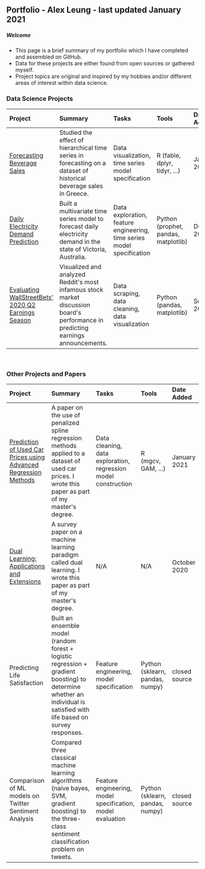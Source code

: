 ## Portfolio - Alex Leung - last updated January 2021
##### Welcome
- This page is a brief summary of my portfolio which I have completed and assembled on GitHub. 
- Data for these projects are either found from open sources or gathered myself.
- Project topics are original and inspired by my hobbies and/or different areas of interest within data science. 

### Data Science Projects
|Project|Summary|Tasks|Tools|Date Added|
|:------|:----------|:-------|:-------|:-------|
|<a href="https://github.com/alexcleung/greek-beverages">Forecasting Beverage Sales</a>|Studied the effect of hierarchical time series in forecasting on a dataset of historical beverage sales in Greece. |Data visualization, time series model specification|R (fable, dplyr, tidyr, ...)|January 2021|
|<a href="https://github.com/alexcleung/victoria-electricity">Daily Electricity Demand Prediction</a>|Built a multivariate time series model to forecast daily electricity demand in the state of Victoria, Australia.|Data exploration, feature engineering, time series model specification|Python (prophet, pandas, matplotlib)|December 2020|
|<a href="https://github.com/alexcleung/wsb-q2-2020">Evaluating WallStreetBets' 2020 Q2 Earnings Season</a>|Visualized and analyzed Reddit's most infamous stock market discussion board's performance in predicting earnings announcements.|Data scraping, data cleaning, data visualization|Python (pandas, matplotlib)|September 2020|

&nbsp;

### Other Projects and Papers
|Project|Summary|Tasks|Tools|Date Added|
|:------|:----------|:-------|:-------|:-------|
|<a href="https://github.com/alexcleung/used-car-prices">Prediction of Used Car Prices using Advanced Regression Methods</a>|A paper on the use of penalized spline regression methods applied to a dataset of used car prices. I wrote this paper as part of my master's degree.|Data cleaning, data exploration, regression model construction|R (mgcv, GAM, ...)|January 2021|
|<a href="https://github.com/alexcleung/dual-learning/blob/main/Dual%20Learning%20Applications%20and%20Extensions.pdf">Dual Learning: Applications and Extensions</a>|A survey paper on a machine learning paradigm called dual learning. I wrote this paper as part of my master's degree.|N/A|N/A|October 2020|
|Predicting Life Satisfaction|Built an ensemble model (random forest + logistic regression + gradient boosting) to determine whether an individual is satisfied with life based on survey responses.|Feature engineering, model specification|Python (sklearn, pandas, numpy) |closed source|
|Comparison of ML models on Twitter Sentiment Analysis|Compared three classical machine learning algorithms (naive bayes, SVM, gradient boosting) to the three-class sentiment classification problem on tweets.|Feature engineering, model specification, model evaluation|Python (sklearn, pandas, numpy) |closed source|
